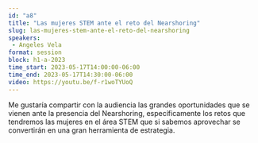 ```yaml
---
id: "a8"
title: "Las mujeres STEM ante el reto del Nearshoring"
slug: las-mujeres-stem-ante-el-reto-del-nearshoring
speakers:
 - Angeles Vela
format: session
block: h1-a-2023
time_start: 2023-05-17T14:00:00-06:00
time_end: 2023-05-17T14:30:00-06:00
video: https://youtu.be/f-r1woTYUoQ
---
```


Me gustaría compartir con la audiencia las grandes oportunidades que se vienen ante la presencia del Nearshoring, específicamente los retos que tendremos las mujeres en el área STEM que si sabemos aprovechar se convertirán en una gran herramienta de estrategia.